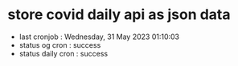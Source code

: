 # store covid daily api as json data

- last cronjob : Wednesday, 31 May 2023 01:10:03
- status og cron : success
- status daily cron : success
      
      